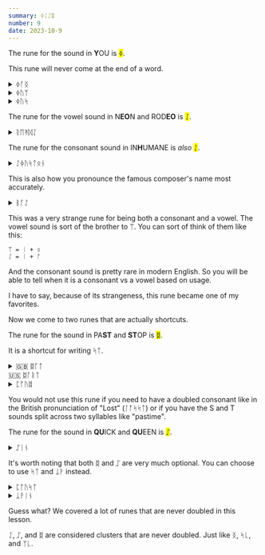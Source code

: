 ```yaml
---
summary: ᛄᛇᛢᛥ
number: 9
date: 2023-10-9
---
```


The rune for the sound in <strong>Y</strong>OU is <mark>ᛄ</mark>.

This rune will never come at the end of a word.

<details>
    <summary>ᛄᚪᛝ</summary>
    <p>young</p>
</details>

<details>
    <summary>ᛄᚢᛉ</summary>
    <p>use (verb)</p>
</details>

<details>
    <summary>ᛄᚢᛋ</summary>
    <p>use (noun)</p>
</details>

The rune for the vowel sound in N<strong>EO</strong>N and ROD<strong>EO</strong> is <mark>ᛇ</mark>.

<details>
    <summary>ᚱᛖᛡᛞᛇ</summary>
    <p>Radio</p>
</details>

The rune for the consonant sound in IN<strong>H</strong>UMANE is *also* <mark>ᛇ</mark>.

<details>
    <summary>ᛇᛄᚢᛋᛏᛟᚾ</summary>
    <p>Houston</p>
</details>

This is also how you pronounce the famous composer's name most accurately.

<details>
    <summary>ᛒᚪᛇ</summary>
    <p>Bach</p>
</details>

This was a very strange rune for being both a consonant and a vowel. The vowel sound is sort of the brother to ᛠ. You can sort of think of them like this:

```
ᛠ = ᛁ + ᛟ
ᛇ = ᛁ + ᚩ
```

And the consonant sound is pretty rare in modern English. So you will be able to tell when it is a consonant vs a vowel based on usage.

I have to say, because of its strangeness, this rune became one of my favorites.

Now we come to two runes that are actually shortcuts.

The rune for the sound in PA<strong>ST</strong> and <strong>ST</strong>OP is <mark>ᛥ</mark>.

It is a shortcut for writing ᛋᛏ.

<details>
    <summary>🇬🇧 ᛥᚪᛏ<br>🇺🇸 ᛥᚪᚱᛏ</summary>
    <p>start</p>
</details>

<details>
    <summary>ᛈᚩᚢᛥ</summary>
    <p>post</p>
</details>

You would not use this rune if you need to have a doubled consonant like in the British pronunciation of "Lost" (ᛚᚩᛋᛋᛏ) or if you have the S and T sounds split across two syllables like "pastime".

The rune for the sound in <strong>QU</strong>ICK and <strong>QU</strong>EEN is <mark>ᛢ</mark>.


<details>
    <summary>ᛢᛁᚾ</summary>
    <p>queen</p>
</details>

It's worth noting that both ᛥ and ᛢ are very much optional. You can choose to use ᛋᛏ and ᛣᚹ instead.

<details>
    <summary>ᛈᚩᚢᛋᛏ</summary>
    <p>post</p>
</details>

<details>
    <summary>ᛣᚹᛁᚾ</summary>
    <p>queen</p>
</details>

Guess what? We covered a lot of runes that are never doubled in this lesson. 

ᛇ, ᛢ, and ᛥ are considered clusters that are never doubled. Just like ᛝ, ᛋᚳ, and ᛉᚳ.
